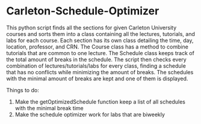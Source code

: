 # Carleton-Schedule-Optimizer
This python script finds all the sections for given Carleton University courses and sorts them into a class containing all the lectures, tutorials, and labs for each course. Each section has its own class detailing the time, day, location, professor, and CRN. The Course class has a method to combine tutorials that are common to one lecture. The Schedule class keeps track of the total amount of breaks in the schedule. The script then checks every combination of lectures/tutorials/labs for every class, finding a schedule that has no conflicts while minimizing the amount of breaks. The schedules with the minimal amount of breaks are kept and one of them is displayed.

Things to do:
1) Make the getOptimizedSchedule function keep a list of all schedules with the minimal break time
2) Make the schedule optimizer work for labs that are biweekly